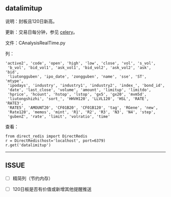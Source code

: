 ## datalimitup

说明：封板且120日新高。

更新：交易日每分钟，参见 [celery](celery.md)。

文件：CAnalysisRealTime.py

列：

```
'active2', 'code', 'open', 'high', 'low', 'close', 'vol', 's_vol',
 'b_vol', 'bid_vol1', 'ask_vol1', 'bid_vol2', 'ask_vol2', 'ask', 'bid',
 'liutongguben', 'ipo_date', 'zongguben', 'name', 'sse', 'ST', 'mtype',
 'ipodays', 'industry', 'industry1', 'industry2', 'index_', 'bond_id',
 'date', 'last_close', 'volume', 'amount', 'limitup', 'limitdo',
 'hprice', 'hcount', 'hstop', 'lstop', 'gx5', 'gx20', 'mvm5d',
 'liutongshizhi', 'sort_', 'HHVH120', 'LLVL120', 'HSL', 'RATE', 'RATE3',
 'RATE5', 'AMOUNT20', 'CF01B20', 'CF01B120', 'tag', 'RGene', 'new',
 'Rate120', 'memos', 'mint', 'R1', 'R2', 'R3', 'N3', 'N4', 'step',
 'gubenZ', 'rate', 'limit', 'volratio', 'time'
```


查看：

```
from direct_redis import DirectRedis
r = DirectRedis(host='localhost', port=6379)
r.get('datalimitup')
```

---


## ISSUE

- [ ] 精简列（节约内存）
- [ ] 120日板是否有价值或新增其他提醒推送



